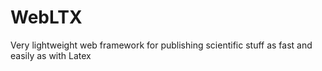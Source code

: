 WebLTX
======

Very lightweight web framework for publishing scientific stuff as fast and easily as with Latex
